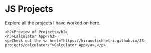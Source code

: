 <h1>JS Projects</h1>
    <p>Explore all the projects I have worked on here.</p>

    <h2>Preview of Projects</h2>
    <h3>Calculator App</h3>
    <p>Check out the <a href="https://kiranolichhetri.github.io/JS-projects/calculator/">Calculator App</a>.</p>
